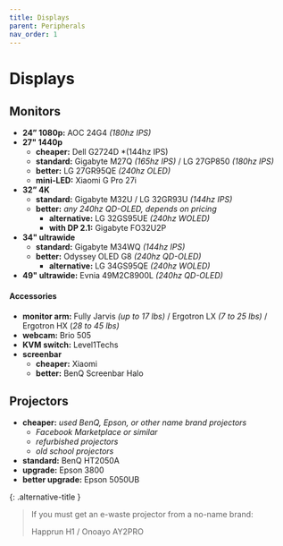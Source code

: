 ```yaml
---
title: Displays
parent: Peripherals
nav_order: 1
---
```

# Displays

## Monitors

- **24” 1080p:** AOC 24G4 *(180hz IPS)*
- **27" 1440p** 
	- **cheaper:** Dell G2724D *(144hz IPS)
	- **standard:** Gigabyte M27Q *(165hz IPS)* / LG 27GP850 *(180hz IPS)*
	- **better:** LG 27GR95QE *(240hz OLED)*
	- **mini-LED:** Xiaomi G Pro 27i
- **32” 4K** 
	- **standard:** Gigabyte M32U / LG 32GR93U *(144hz IPS)*
	- **better:** *any 240hz QD-OLED, depends on pricing*
		- **alternative:** LG 32GS95UE *(240hz WOLED)*
		- **with DP 2.1:** Gigabyte FO32U2P
- **34" ultrawide** 
	- **standard:** Gigabyte M34WQ *(144hz IPS)*
	- **better:** Odyssey OLED G8 *(240hz QD-OLED)*
		- **alternative:** LG 34GS95QE *(240hz WOLED)*
 - **49" ultrawide:** Evnia 49M2C8900L *(240hz QD-OLED)*

#### Accessories

- **monitor arm:** Fully Jarvis *(up to 17 lbs)* / Ergotron LX *(7 to 25 lbs)* / Ergotron HX (*28 to 45 lbs)*
- **webcam:** Brio 505
- **KVM switch:** Level1Techs
- **screenbar** 
	- **cheaper:** Xiaomi
	- **better:** BenQ Screenbar Halo

## Projectors

- **cheaper:** *used BenQ, Epson, or other name brand projectors*
	- *Facebook Marketplace or similar*
	- *refurbished projectors*
	- *old school projectors*
- **standard:** BenQ HT2050A
- **upgrade:** Epson 3800
- **better upgrade:** Epson 5050UB

{: .alternative-title }
> If you must get an e-waste projector from a no-name brand:
> 
> Happrun H1 / Onoayo AY2PRO
